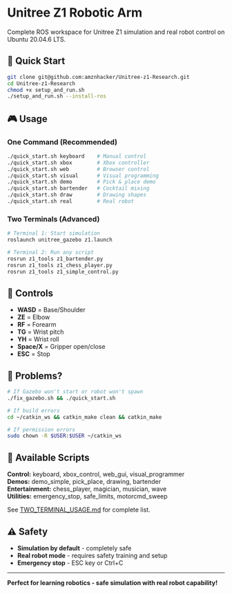 # Unitree Z1 Robotic Arm

Complete ROS workspace for Unitree Z1 simulation and real robot control on Ubuntu 20.04.6 LTS.

## 🚀 Quick Start

```bash
git clone git@github.com:amznhacker/Unitree-z1-Research.git
cd Unitree-z1-Research
chmod +x setup_and_run.sh
./setup_and_run.sh --install-ros
```

## 🎮 Usage

### One Command (Recommended)
```bash
./quick_start.sh keyboard    # Manual control
./quick_start.sh xbox        # Xbox controller
./quick_start.sh web         # Browser control
./quick_start.sh visual      # Visual programming
./quick_start.sh demo        # Pick & place demo
./quick_start.sh bartender   # Cocktail mixing
./quick_start.sh draw        # Drawing shapes
./quick_start.sh real        # Real robot
```

### Two Terminals (Advanced)
```bash
# Terminal 1: Start simulation
roslaunch unitree_gazebo z1.launch

# Terminal 2: Run any script
rosrun z1_tools z1_bartender.py
rosrun z1_tools z1_chess_player.py
rosrun z1_tools z1_simple_control.py
```

## 🎯 Controls

- **WASD** = Base/Shoulder
- **ZE** = Elbow  
- **RF** = Forearm
- **TG** = Wrist pitch
- **YH** = Wrist roll
- **Space/X** = Gripper open/close
- **ESC** = Stop

## 🔧 Problems?

```bash
# If Gazebo won't start or robot won't spawn
./fix_gazebo.sh && ./quick_start.sh

# If build errors
cd ~/catkin_ws && catkin_make clean && catkin_make

# If permission errors
sudo chown -R $USER:$USER ~/catkin_ws
```

## 📁 Available Scripts

**Control:** keyboard, xbox_control, web_gui, visual_programmer  
**Demos:** demo_simple, pick_place, drawing, bartender  
**Entertainment:** chess_player, magician, musician, wave  
**Utilities:** emergency_stop, safe_limits, motorcmd_sweep  

See [TWO_TERMINAL_USAGE.md](TWO_TERMINAL_USAGE.md) for complete list.

## ⚠️ Safety

- **Simulation by default** - completely safe
- **Real robot mode** - requires safety training and setup
- **Emergency stop** - ESC key or Ctrl+C

---

**Perfect for learning robotics - safe simulation with real robot capability!**